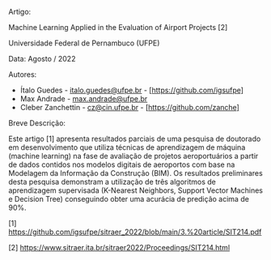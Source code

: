 Artigo:

Machine Learning Applied in the Evaluation of Airport Projects [2]

Universidade Federal de Pernambuco (UFPE)

Data: Agosto / 2022

Autores:
*   Ítalo Guedes - italo.guedes@ufpe.br - [https://github.com/igsufpe]
*   Max Andrade - max.andrade@ufpe.br 
*   Cleber Zanchettin - cz@cin.ufpe.br - [https://github.com/zanche]

Breve Descrição:

Este artigo [1] apresenta resultados parciais de uma pesquisa de doutorado em desenvolvimento que utiliza técnicas de aprendizagem de máquina (machine learning) na fase de avaliação de projetos aeroportuários a partir de dados contidos nos modelos digitais de aeroportos com base na Modelagem da Informação da Construção (BIM). Os resultados preliminares desta pesquisa demonstram a utilização de três algoritmos de aprendizagem supervisada (K-Nearest Neighbors, Support Vector Machines e Decision Tree) conseguindo obter uma acurácia de predição acima de 90%.

[1] https://github.com/igsufpe/sitraer_2022/blob/main/3.%20article/SIT214.pdf 

[2] https://www.sitraer.ita.br/sitraer2022/Proceedings/SIT214.html
